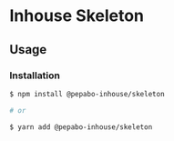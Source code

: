 # Inhouse Skeleton

## Usage

### Installation

```bash
$ npm install @pepabo-inhouse/skeleton

# or

$ yarn add @pepabo-inhouse/skeleton
```
